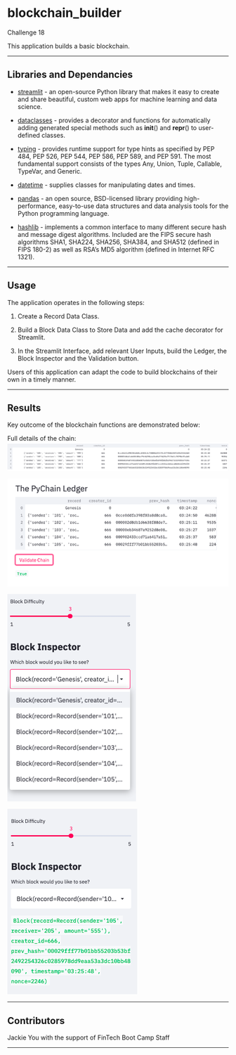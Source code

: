 # blockchain_builder
Challenge 18

This application builds a basic blockchain.

---

## Libraries and Dependancies

* [streamlit](https://docs.streamlit.io/en/stable/) - an open-source Python library that makes it easy to create and share beautiful, custom web apps for machine learning and data science.

* [dataclasses](https://docs.python.org/3/library/dataclasses.html) - provides a decorator and functions for automatically adding generated special methods such as __init__() and __repr__() to user-defined classes.

* [typing](https://docs.python.org/3/library/typing.html) - provides runtime support for type hints as specified by PEP 484, PEP 526, PEP 544, PEP 586, PEP 589, and PEP 591. The most fundamental support consists of the types Any, Union, Tuple, Callable, TypeVar, and Generic.

* [datetime](https://docs.python.org/3/library/datetime.html) - supplies classes for manipulating dates and times.

* [pandas](https://pandas.pydata.org/docs/) - an open source, BSD-licensed library providing high-performance, easy-to-use data structures and data analysis tools for the Python programming language.

* [hashlib](https://docs.python.org/3/library/hashlib.html) - implements a common interface to many different secure hash and message digest algorithms. Included are the FIPS secure hash algorithms SHA1, SHA224, SHA256, SHA384, and SHA512 (defined in FIPS 180-2) as well as RSA’s MD5 algorithm (defined in Internet RFC 1321).

---

## Usage

The application operates in the following steps:

1. Create a Record Data Class.

2. Build a Block Data Class to Store Data and add the cache decorator for Streamlit.

3. In the Streamlit Interface, add relevant User Inputs, build the Ledger, the Block Inspector and the Validation button.

Users of this application can adapt the code to build blockchains of their own in a timely manner.

---

## Results

Key outcome of the blockchain functions are demonstrated below:

Full details of the chain:
![chain_details](https://github.com/Jyou965/blockchain_builder/blob/main/screen_shots/chain_details.png)

![validation](https://github.com/Jyou965/blockchain_builder/blob/main/screen_shots/validation.png)

![sidebar_dropdown](https://github.com/Jyou965/blockchain_builder/blob/main/screen_shots/sidebar_dropdown.png)

![block_5](https://github.com/Jyou965/blockchain_builder/blob/main/screen_shots/block_5.png)

---

## Contributors

Jackie You with the support of FinTech Boot Camp Staff

---